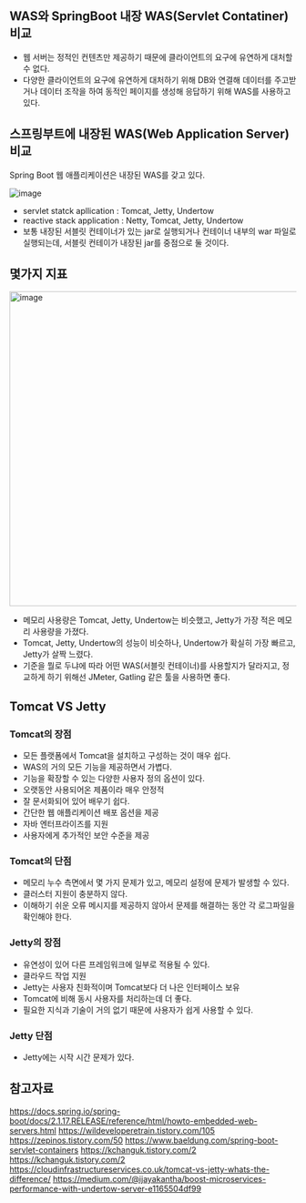 ## WAS와 SpringBoot 내장 WAS(Servlet Contatiner) 비교
* 웹 서버는 정적인 컨텐츠만 제공하기 때문에 클라이언트의 요구에 유연하게 대처할 수 없다.
* 다양한 클라이언트의 요구에 유연하게 대처하기 위해 DB와 연결해 데이터를 주고받거나 데이터 조작을 하여 동적인 페이지를 생성해 응답하기 위해 WAS를 사용하고 있다.

## 스프링부트에 내장된 WAS(Web Application Server) 비교
Spring Boot 웹 애플리케이션은 내장된 WAS를 갖고 있다.

![image](https://github.com/kmularise/TIL/assets/106499310/f0ffdc9c-225c-49cf-bedd-e50b1a0901fd)

* servlet statck apllication : Tomcat, Jetty, Undertow 
* reactive stack application : Netty, Tomcat, Jetty, Undertow
* 보통 내장된 서블릿 컨테이너가 있는 jar로 실행되거나 컨테이너 내부의 war 파일로 실행되는데, 서블릿 컨테이가 내장된 jar를 중점으로 둘 것이다.

## 몇가지 지표
<img width="553" alt="image" src="https://github.com/kmularise/TIL/assets/106499310/68ce272e-3773-435a-831e-5ec9c7c56772">

* 메모리 사용량은 Tomcat, Jetty, Undertow는 비슷했고, Jetty가 가장 적은 메모리 사용량을 가졌다.
* Tomcat, Jetty, Undertow의 성능이 비슷하나, Undertow가 확실히 가장 빠르고, Jetty가 살짝 느렸다.
* 기준을 뭘로 두냐에 따라 어떤 WAS(서블릿 컨테이너)를 사용할지가 달라지고, 정교하게 하기 위해선 JMeter, Gatling 같은 툴을 사용하면 좋다.

## Tomcat VS Jetty
### Tomcat의 장점
* 모든 플랫폼에서 Tomcat을 설치하고 구성하는 것이 매우 쉽다.
* WAS의 거의 모든 기능을 제공하면서 가볍다.
* 기능을 확장할 수 있는 다양한 사용자 정의 옵션이 있다.
* 오랫동안 사용되어온 제품이라 매우 안정적
* 잘 문서화되어 있어 배우기 쉽다.
* 간단한 웹 애플리케이션 배포 옵션을 제공
* 자바 엔터프라이즈를 지원
* 사용자에게 추가적인 보안 수준을 제공
### Tomcat의 단점
* 메모리 누수 측면에서 몇 가지 문제가 있고, 메모리 설정에 문제가 발생할 수 있다.
* 클러스터 지원이 충분하지 않다.
* 이해하기 쉬운 오류 메시지를 제공하지 않아서 문제를 해결하는 동안 각 로그파일을 확인해야 한다.

### Jetty의 장점
* 유연성이 있어 다른 프레임워크에 일부로 적용될 수 있다.
* 클라우드 작업 지원
* Jetty는 사용자 친화적이며 Tomcat보다 더 나은 인터페이스 보유
* Tomcat에 비해 동시 사용자를 처리하는데 더 좋다.
* 필요한 지식과 기술이 거의 없기 때문에 사용자가 쉽게 사용할 수 있다.
### Jetty 단점
* Jetty에는 시작 시간 문제가 있다.
## 참고자료
https://docs.spring.io/spring-boot/docs/2.1.17.RELEASE/reference/html/howto-embedded-web-servers.html
https://wildeveloperetrain.tistory.com/105
https://zepinos.tistory.com/50
https://www.baeldung.com/spring-boot-servlet-containers
https://kchanguk.tistory.com/2
https://kchanguk.tistory.com/2
https://cloudinfrastructureservices.co.uk/tomcat-vs-jetty-whats-the-difference/
https://medium.com/@ijayakantha/boost-microservices-performance-with-undertow-server-e1165504df99
